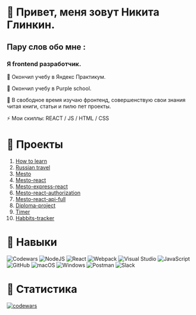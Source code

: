 # 👋 Привет, меня зовут Никита Глинкин.

## Пару слов обо мне :

### Я frontend разработчик.

🔭 Окончил учебу в Яндекс Практикум.

🔭 Окончил учебу в Purple school.

🌱 В свободное время изучаю фронтенд, совершенствую свои знания читая книги, статьи и пилю пет проекты.

⚡ Мои скиллы: REACT / JS / HTML / CSS

# 🤘 Проекты

1. [How to learn](https://github.com/NiksonGlikson/how-to-learn)
2. [Russian travel](https://github.com/NiksonGlikson/russian-travel)
3. [Mesto](https://github.com/NiksonGlikson/mesto)
4. [Mesto-react](https://github.com/NiksonGlikson/mesto-react)
5. [Mesto-express-react](https://github.com/NiksonGlikson/express-mesto-gha)
6. [Mesto-react-authorization](https://github.com/NiksonGlikson/react-mesto-auth)
7. [Mesto-react-api-full](https://github.com/NiksonGlikson/react-mesto-api-full)
8. [Diploma-project](https://github.com/NiksonGlikson/movies-explorer-frontend)
9. [Timer](https://github.com/NiksonGlikson/test-tasks)
10. [Habbits-tracker](https://github.com/NiksonGlikson/habbit-tracker-vanilla-JS-)

# 💪 Навыки

![Codewars](https://img.shields.io/badge/Codewars-B1361E?style=for-the-badge&logo=codewars&logoColor=grey)
![NodeJS](https://img.shields.io/badge/node.js-6DA55F?style=for-the-badge&logo=node.js&logoColor=white)
![React](https://img.shields.io/badge/react-%2320232a.svg?style=for-the-badge&logo=react&logoColor=%2361DAFB)
![Webpack](https://img.shields.io/badge/webpack-%238DD6F9.svg?style=for-the-badge&logo=webpack&logoColor=black)
![Visual Studio](https://img.shields.io/badge/Visual%20Studio-5C2D91.svg?style=for-the-badge&logo=visual-studio&logoColor=white)
![JavaScript](https://img.shields.io/badge/javascript-%23323330.svg?style=for-the-badge&logo=javascript&logoColor=%23F7DF1E)
![GitHub](https://img.shields.io/badge/github-%23121011.svg?style=for-the-badge&logo=github&logoColor=white)
![macOS](https://img.shields.io/badge/mac%20os-000000?style=for-the-badge&logo=macos&logoColor=F0F0F0)
![Windows](https://img.shields.io/badge/Windows-0078D6?style=for-the-badge&logo=windows&logoColor=white)
![Postman](https://img.shields.io/badge/Postman-FF6C37?style=for-the-badge&logo=postman&logoColor=white)
![Slack](https://img.shields.io/badge/Slack-4A154B?style=for-the-badge&logo=slack&logoColor=white)

# 💪 Статистика

[![codewars](https://www.codewars.com/users/Chinaskisss/badges/large)](https://www.codewars.com/users/Chinaskisss/badges/large)   
  



